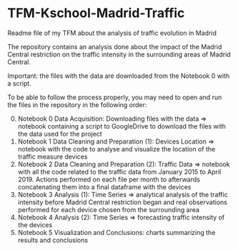 # TFM-Kschool-Madrid-Traffic

Readme file of my TFM about the analysis of traffic evolution in Madrid

The repository contains an analysis done about the impact of the Madrid Central restriction on the traffic intensity in the surrounding areas of Madrid Central.

Important: the files with the data are downloaded from the Notebook 0 with a script.

To be able to follow the process properly, you may need to open and run the files in the repository in the following order:

0. Notebook 0 Data Acquisition: Downloading files with the data => notebook containing a script to GoogleDrive to download the files with the data used for the project
1. Notebook 1 Data Cleaning and Preparation (1): Devices Location => notebook with the code to analyse and visualize the location of the traffic measure devices
2. Notebook 2 Data Cleaning and Preparation (2): Traffic Data => notebook with all the code related to the traffic data from January 2015 to April 2019. Actions performed on each file per month to afterwards concatenating them into a final dataframe with the devices
3. Notebook 3 Analysis (1): Time Series => analytical analysis of the traffic intensity before Madrid Central restriction began and real observations performed for each device chosen from the surrounding area
4. Notebook 4 Analysis (2): Time Series => forecasting traffic intensity of the devices
5. Notebook 5 Visualization and Conclusions: charts summarizing the results and conclusions





